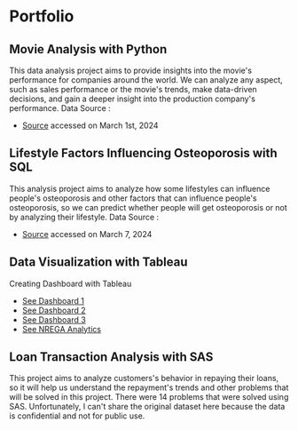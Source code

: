 # Portfolio

## Movie Analysis with Python
This data analysis project aims to provide insights into the movie's performance for companies around the world. We can analyze any aspect, such as sales performance or the movie's trends, make data-driven decisions, and gain a deeper insight into the production company's performance.
Data Source : 
- [Source](https://www.kaggle.com/datasets/asaniczka/tmdb-movies-dataset-2023-930k-movies) accessed on March 1st, 2024

## Lifestyle Factors Influencing Osteoporosis with SQL
This analysis project aims to analyze how some lifestyles can influence people's osteoporosis and other factors that can influence people's osteoporosis, so we can predict whether people will get osteoporosis or not by analyzing their lifestyle.
Data Source : 
- [Source](https://www.kaggle.com/datasets/amitvkulkarni/lifestyle-factors-influencing-osteoporosis) accessed on March 7, 2024

## Data Visualization with Tableau
Creating Dashboard with Tableau 
- [See Dashboard 1](https://public.tableau.com/shared/R8TQ6CBPJ?:display_count=n&:origin=viz_share_link)
- [See Dashboard 2](https://public.tableau.com/views/C3_Case1/Dashboard1?:language=en-US&:sid=&:display_count=n&:origin=viz_share_link)
- [See Dashboard 3](https://public.tableau.com/views/AirBnB_FullProject_16785162410950/Dashboard1?:language=en-US&:sid=&:display_count=n&:origin=viz_share_link)
- [See NREGA Analytics](https://public.tableau.com/views/NREGAAnalytics/Dashboard1?:language=en-US&:sid=&:display_count=n&:origin=viz_share_link)

## Loan Transaction Analysis with SAS
This project aims to analyze customers's behavior in repaying their loans, so it will help us understand the repayment's trends and other problems that will be solved in this project. There were 14 problems that were solved using SAS. Unfortunately, I can't share the original dataset here because the data is confidential and not for public use.
